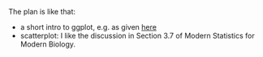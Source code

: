 The plan is like that:
- a short intro to ggplot, e.g. as given [here](https://rkabacoff.github.io/datavis/IntroGGPLOT.html) 
- scatterplot: I like the discussion in Section 3.7 of Modern Statistics for Modern Biology.


